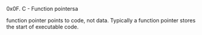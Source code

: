 0x0F. C - Function pointersa

 function pointer points to code, not data. Typically a function pointer stores the start of executable code.
